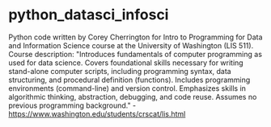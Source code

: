 # python_datasci_infosci
Python code written by Corey Cherrington for Intro to Programming for Data and Information Science course at the University of Washington (LIS 511).
Course description: "Introduces fundamentals of computer programming as used for data science. Covers foundational skills necessary for writing stand-alone computer scripts, including programming syntax, data structuring, and procedural definition (functions). Includes programming environments (command-line) and version control. Emphasizes skills in algorithmic thinking, abstraction, debugging, and code reuse. Assumes no previous programming background." - https://www.washington.edu/students/crscat/lis.html
